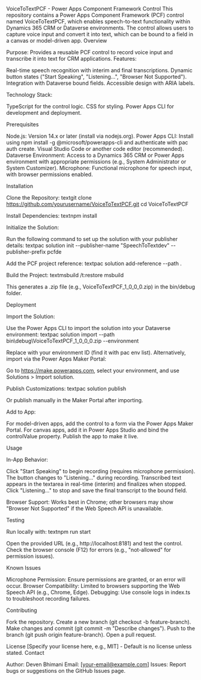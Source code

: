 VoiceToTextPCF - Power Apps Component Framework Control
This repository contains a Power Apps Component Framework (PCF) control named VoiceToTextPCF, which enables speech-to-text functionality within Dynamics 365 CRM or Dataverse environments. The control allows users to capture voice input and convert it into text, which can be bound to a field in a canvas or model-driven app.
Overview

Purpose: Provides a reusable PCF control to record voice input and transcribe it into text for CRM applications.
Features:

Real-time speech recognition with interim and final transcriptions.
Dynamic button states ("Start Speaking", "Listening...", "Browser Not Supported").
Integration with Dataverse bound fields.
Accessible design with ARIA labels.


Technology Stack:

TypeScript for the control logic.
CSS for styling.
Power Apps CLI for development and deployment.



Prerequisites

Node.js: Version 14.x or later (install via nodejs.org).
Power Apps CLI: Install using npm install -g @microsoft/powerapps-cli and authenticate with pac auth create.
Visual Studio Code or another code editor (recommended).
Dataverse Environment: Access to a Dynamics 365 CRM or Power Apps environment with appropriate permissions (e.g., System Administrator or System Customizer).
Microphone: Functional microphone for speech input, with browser permissions enabled.

Installation

Clone the Repository:
textgit clone https://github.com/yourusername/VoiceToTextPCF.git
cd VoiceToTextPCF

Install Dependencies:
textnpm install

Initialize the Solution:

Run the following command to set up the solution with your publisher details:
textpac solution init --publisher-name "SpeechToTextdev" --publisher-prefix pcfde

Add the PCF project reference:
textpac solution add-reference --path .



Build the Project:
textmsbuild /t:restore
msbuild

This generates a .zip file (e.g., VoiceToTextPCF_1_0_0_0.zip) in the bin/debug folder.



Deployment

Import the Solution:

Use the Power Apps CLI to import the solution into your Dataverse environment:
textpac solution import --path bin\debug\VoiceToTextPCF_1_0_0_0.zip --environment <EnvironmentIdOrName>

Replace <EnvironmentIdOrName> with your environment ID (find it with pac env list).
Alternatively, import via the Power Apps Maker Portal:

Go to https://make.powerapps.com, select your environment, and use Solutions > Import solution.




Publish Customizations:
textpac solution publish

Or publish manually in the Maker Portal after importing.


Add to App:

For model-driven apps, add the control to a form via the Power Apps Maker Portal.
For canvas apps, add it in Power Apps Studio and bind the controlValue property.
Publish the app to make it live.



Usage

In-App Behavior:

Click "Start Speaking" to begin recording (requires microphone permission).
The button changes to "Listening..." during recording.
Transcribed text appears in the textarea in real-time (interim) and finalizes when stopped.
Click "Listening..." to stop and save the final transcript to the bound field.


Browser Support: Works best in Chrome; other browsers may show "Browser Not Supported" if the Web Speech API is unavailable.

Testing

Run locally with:
textnpm run start

Open the provided URL (e.g., http://localhost:8181) and test the control.
Check the browser console (F12) for errors (e.g., "not-allowed" for permission issues).

Known Issues

Microphone Permission: Ensure permissions are granted, or an error will occur.
Browser Compatibility: Limited to browsers supporting the Web Speech API (e.g., Chrome, Edge).
Debugging: Use console logs in index.ts to troubleshoot recording failures.

Contributing

Fork the repository.
Create a new branch (git checkout -b feature-branch).
Make changes and commit (git commit -m "Describe changes").
Push to the branch (git push origin feature-branch).
Open a pull request.

License
[Specify your license here, e.g., MIT] - Default is no license unless stated.
Contact

Author: Deven Bhimani
Email: [your-email@example.com]
Issues: Report bugs or suggestions on the GitHub Issues page.
